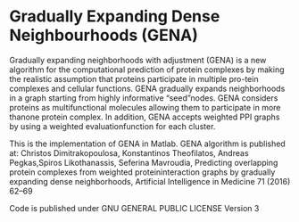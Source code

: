 # Gradually Expanding Dense Neighbourhoods (GENA)

Gradually expanding neighborhoods with adjustment (GENA) is a new algorithm for the computational prediction of protein complexes by making the realistic assumption that proteins participate in multiple pro-tein complexes and cellular functions. GENA gradually expands neighborhoods in a graph starting from highly informative “seed”nodes. GENA considers proteins as multifunctional molecules allowing them to participate in more thanone protein complex. In addition, GENA accepts weighted PPI graphs by using a weighted evaluationfunction for each cluster.

This is the implementation of GENA in Matlab. 
GENA algorithm is published at:
Christos Dimitrakopoulosa, Konstantinos Theofilatos, Andreas Pegkas,Spiros Likothanassis, Seferina Mavroudia, Predicting overlapping protein complexes from weighted proteininteraction graphs by gradually expanding dense neighborhoods, Artificial Intelligence in Medicine 71 (2016) 62–69


Code is published under GNU GENERAL PUBLIC LICENSE Version 3